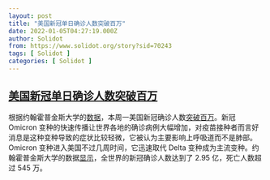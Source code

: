```yaml
---
layout: post
title: "美国新冠单日确诊人数突破百万"
date: 2022-01-05T04:27:19.000Z
author: Solidot
from: https://www.solidot.org/story?sid=70243
tags: [ Solidot ]
categories: [ Solidot ]
---
```

<!--1641356839000-->
[美国新冠单日确诊人数突破百万](https://www.solidot.org/story?sid=70243)
------

<div>
根据约翰霍普金斯大学的<a href="https://coronavirus.jhu.edu/us-map">数据</a>，本周一美国新冠确诊人数<a href="https://news.slashdot.org/story/22/01/04/0810208/us-sets-global-daily-record-of-over-1-million-covid-19-cases" target="_blank">突破百万</a>。新冠 Omicron 变种的快速传播让世界各地的确诊病例大幅增加，对疫苗接种者而言好消息是这种变种导致的症状比较轻微，它被认为主要影响上呼吸道而不是肺部。Omicron 变种进入美国不过几周时间，它迅速取代 Delta 变种成为主流变种。约翰霍普金斯大学的数据<a href="https://coronavirus.jhu.edu/map.html">显示</a>，全世界的新冠确诊人数达到了 2.95 亿，死亡人数超过 545 万。
</div>
